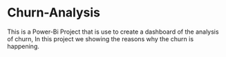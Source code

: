 # Churn-Analysis
This is a Power-Bi Project that is use to create a dashboard of the analysis of churn, In this  project we showing the reasons why the churn is happening. 
